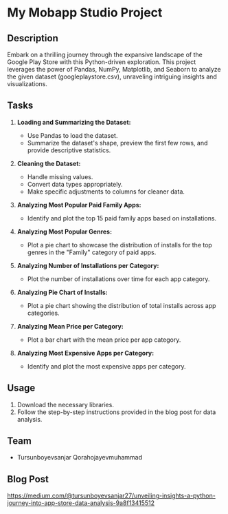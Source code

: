 # My Mobapp Studio Project

## Description

Embark on a thrilling journey through the expansive landscape of the Google Play Store with this Python-driven exploration. This project leverages the power of Pandas, NumPy, Matplotlib, and Seaborn to analyze the given dataset (googleplaystore.csv), unraveling intriguing insights and visualizations.

## Tasks

1. **Loading and Summarizing the Dataset:**
   - Use Pandas to load the dataset.
   - Summarize the dataset's shape, preview the first few rows, and provide descriptive statistics.

2. **Cleaning the Dataset:**
   - Handle missing values.
   - Convert data types appropriately.
   - Make specific adjustments to columns for cleaner data.

3. **Analyzing Most Popular Paid Family Apps:**
   - Identify and plot the top 15 paid family apps based on installations.

4. **Analyzing Most Popular Genres:**
   - Plot a pie chart to showcase the distribution of installs for the top genres in the "Family" category of paid apps.

5. **Analyzing Number of Installations per Category:**
   - Plot the number of installations over time for each app category.

6. **Analyzing Pie Chart of Installs:**
   - Plot a pie chart showing the distribution of total installs across app categories.

7. **Analyzing Mean Price per Category:**
   - Plot a bar chart with the mean price per app category.

8. **Analyzing Most Expensive Apps per Category:**
   - Identify and plot the most expensive apps per category.

## Usage

1. Download the necessary libraries.
2. Follow the step-by-step instructions provided in the blog post for data analysis.

## Team

- Tursunboyevsanjar Qorahojayevmuhammad

## Blog Post

https://medium.com/@tursunboyevsanjar27/unveiling-insights-a-python-journey-into-app-store-data-analysis-9a8f13415512

